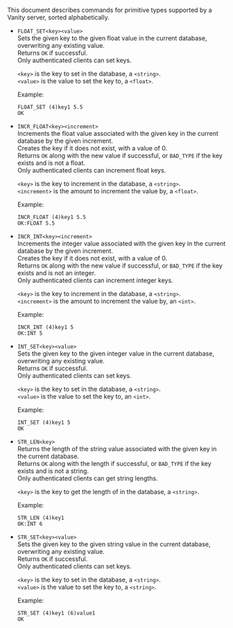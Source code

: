 This document describes commands for primitive types supported by a Vanity server, sorted alphabetically.  

- `FLOAT_SET<key><value>`  
    Sets the given key to the given float value in the current database, overwriting any existing value.  
    Returns `OK` if successful.  
    Only authenticated clients can set keys.  

    `<key>` is the key to set in the database, a `<string>`.  
    `<value>` is the value to set the key to, a `<float>`.  

    Example:
    ```
    FLOAT_SET (4)key1 5.5
    OK
    ```

- `INCR_FLOAT<key><increment>`  
    Increments the float value associated with the given key in the current database by the given increment.  
    Creates the key if it does not exist, with a value of 0.  
    Returns `OK` along with the new value if successful, or `BAD_TYPE` if the key exists and is not a float.  
    Only authenticated clients can increment float keys.  

    `<key>` is the key to increment in the database, a `<string>`.  
    `<increment>` is the amount to increment the value by, a `<float>`.  

    Example:
    ```
    INCR_FLOAT (4)key1 5.5
    OK:FLOAT 5.5
    ```

- `INCR_INT<key><increment>`  
    Increments the integer value associated with the given key in the current database by the given increment.  
    Creates the key if it does not exist, with a value of 0.  
    Returns `OK` along with the new value if successful, or `BAD_TYPE` if the key exists and is not an integer.  
    Only authenticated clients can increment integer keys.  

    `<key>` is the key to increment in the database, a `<string>`.  
    `<increment>` is the amount to increment the value by, an `<int>`.  

    Example:
    ```
    INCR_INT (4)key1 5
    OK:INT 5
    ```

- `INT_SET<key><value>`  
    Sets the given key to the given integer value in the current database, overwriting any existing value.  
    Returns `OK` if successful.  
    Only authenticated clients can set keys.  

    `<key>` is the key to set in the database, a `<string>`.  
    `<value>` is the value to set the key to, an `<int>`.  

    Example:
    ```
    INT_SET (4)key1 5
    OK
    ```

- `STR_LEN<key>`  
    Returns the length of the string value associated with the given key in the current database.  
    Returns `OK` along with the length if successful, or `BAD_TYPE` if the key exists and is not a string.  
    Only authenticated clients can get string lengths.  

    `<key>` is the key to get the length of in the database, a `<string>`.

    Example:
    ```
    STR_LEN (4)key1
    OK:INT 6
    ```

- `STR_SET<key><value>`  
    Sets the given key to the given string value in the current database, overwriting any existing value.  
    Returns `OK` if successful.  
    Only authenticated clients can set keys.  

    `<key>` is the key to set in the database, a `<string>`.  
    `<value>` is the value to set the key to, a `<string>`.  

    Example:
    ```
    STR_SET (4)key1 (6)value1
    OK
    ```
